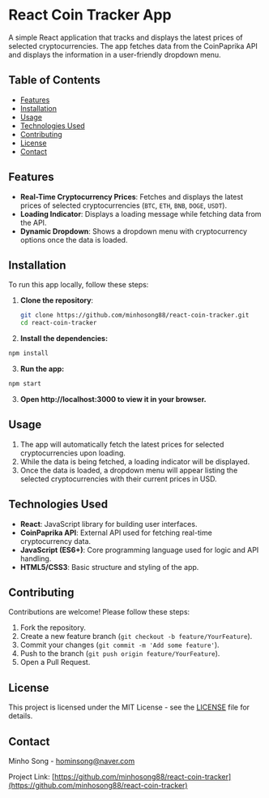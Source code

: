 # React Coin Tracker App

A simple React application that tracks and displays the latest prices of selected cryptocurrencies. The app fetches data from the CoinPaprika API and displays the information in a user-friendly dropdown menu.

## Table of Contents

- [Features](#features)
- [Installation](#installation)
- [Usage](#usage)
- [Technologies Used](#technologies-used)
- [Contributing](#contributing)
- [License](#license)
- [Contact](#contact)

## Features

- **Real-Time Cryptocurrency Prices**: Fetches and displays the latest prices of selected cryptocurrencies (`BTC`, `ETH`, `BNB`, `DOGE`, `USDT`).
- **Loading Indicator**: Displays a loading message while fetching data from the API.
- **Dynamic Dropdown**: Shows a dropdown menu with cryptocurrency options once the data is loaded.

## Installation

To run this app locally, follow these steps:

1. **Clone the repository**:

   ```bash
   git clone https://github.com/minhosong88/react-coin-tracker.git
   cd react-coin-tracker
   ```
2. **Install the dependencies:**
  ```bash
  npm install
  ```
3. **Run the app:**
  ```bash
  npm start
  ```
3. **Open http://localhost:3000 to view it in your browser.**
   
## Usage

1. The app will automatically fetch the latest prices for selected cryptocurrencies upon loading.
2. While the data is being fetched, a loading indicator will be displayed.
3. Once the data is loaded, a dropdown menu will appear listing the selected cryptocurrencies with their current prices in USD.

## Technologies Used

- **React**: JavaScript library for building user interfaces.
- **CoinPaprika API**: External API used for fetching real-time cryptocurrency data.
- **JavaScript (ES6+)**: Core programming language used for logic and API handling.
- **HTML5/CSS3**: Basic structure and styling of the app.

## Contributing

Contributions are welcome! Please follow these steps:

1. Fork the repository.
2. Create a new feature branch (`git checkout -b feature/YourFeature`).
3. Commit your changes (`git commit -m 'Add some feature'`).
4. Push to the branch (`git push origin feature/YourFeature`).
5. Open a Pull Request.

## License

This project is licensed under the MIT License - see the [LICENSE](LICENSE) file for details.

## Contact

Minho Song - [hominsong@naver.com](mailto:hominsong@naver.com)

Project Link: [https://github.com/minhosong88/react-coin-tracker](https://github.com/minhosong88/react-coin-tracker)
